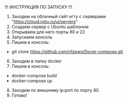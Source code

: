 ﻿!!! ИНСТРУКЦИЯ ПО ЗАПУСКУ !!!
1. Заходим на облачный сайт нгту c серверами "https://cloud.nstu.ru/ui/servers"
2. Создаем сервер с Ubuntu шаблоном
3. Открываем для него порты 80 и 22
4. Запускаем консоль
5. Пишем в консоль:
- git clone https://github.com/n1zews/Docer-compose.git
6. Заходим в папку docker
7. Пишем в консоль: 
- docker-compose build
- docker-compose up
8. Заходим по внешниму ip:port по порту 80.
9. Готово!
